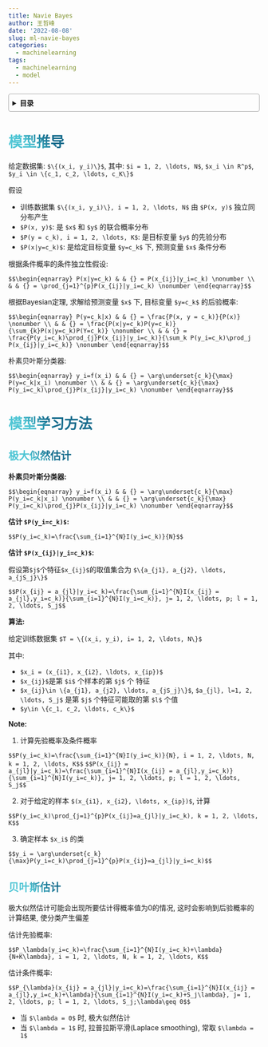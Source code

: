 ```yaml
---
title: Navie Bayes
author: 王哲峰
date: '2022-08-08'
slug: ml-navie-bayes
categories:
  - machinelearning
tags:
  - machinelearning
  - model
---
```


<style>
h1 {
    background-color: #2B90B6;
    background-image: linear-gradient(45deg, #4EC5D4 10%, #146b8c 20%);
    background-size: 100%;
    -webkit-background-clip: text;
    -moz-background-clip: text;
    -webkit-text-fill-color: transparent;
    -moz-text-fill-color: transparent;
}
h2 {
    background-color: #2B90B6;
    background-image: linear-gradient(45deg, #4EC5D4 10%, #146b8c 20%);
    background-size: 100%;
    -webkit-background-clip: text;
    -moz-background-clip: text;
    -webkit-text-fill-color: transparent;
    -moz-text-fill-color: transparent;
}
h3 {
    background-color: #2B90B6;
    background-image: linear-gradient(45deg, #4EC5D4 10%, #146b8c 20%);
    background-size: 100%;
    -webkit-background-clip: text;
    -moz-background-clip: text;
    -webkit-text-fill-color: transparent;
    -moz-text-fill-color: transparent;
}
details {
    border: 1px solid #aaa;
    border-radius: 4px;
    padding: .5em .5em 0;
}
summary {
    font-weight: bold;
    margin: -.5em -.5em 0;
    padding: .5em;
}
details[open] {
    padding: .5em;
}
details[open] summary {
    border-bottom: 1px solid #aaa;
    margin-bottom: .5em;
}
img {
    pointer-events: none;
}
</style>

<details><summary>目录</summary><p>

- [模型推导](#模型推导)
- [模型学习方法](#模型学习方法)
  - [极大似然估计](#极大似然估计)
  - [贝叶斯估计](#贝叶斯估计)
</p></details><p></p>


# 模型推导

给定数据集: `$\{(x_i, y_i)\}$`, 其中: `$i = 1, 2, \ldots, N$`, `$x_i \in R^p$`, `$y_i \in \{c_1, c_2, \ldots, c_K\}$`

假设

- 训练数据集 `$\{(x_i, y_i)\}, i = 1, 2, \ldots, N$` 由 `$P(x, y)$` 独立同分布产生
- `$P(x, y)$`:  是 `$x$` 和 `$y$` 的联合概率分布
- `$P(y = c_k), i = 1, 2, \ldots, K$`: 是目标变量 `$y$` 的先验分布
- `$P(x|y=c_k)$`: 是给定目标变量 `$y=c_k$` 下, 预测变量 `$x$` 条件分布

根据条件概率的条件独立性假设: 

`$$\begin{eqnarray}
   P(x|y=c_k) & & {} = P(x_{ij}|y_i=c_k) \nonumber \\
   		   & & {} = \prod_{j=1}^{p}P(x_{ij}|y_i=c_k) \nonumber
   \end{eqnarray}$$`

根据Bayesian定理, 求解给预测变量 `$x$` 下, 目标变量 `$y=c_k$` 的后验概率: 

`$$\begin{eqnarray}
   P(y=c_k|x) & & {} = \frac{P(x, y = c_k)}{P(x)} \nonumber \\
   		   & & {} = \frac{P(x|y=c_k)P(y=c_k)}{\sum_{k}P(x|y=c_k)P(Y=c_k)} \nonumber \\
   		   & & {} = \frac{P(y_i=c_k)\prod_{j}P(x_{ij}|y_i=c_k)}{\sum_k P(y_i=c_k)\prod_j P(x_{ij}|y_i=c_k)} \nonumber
   \end{eqnarray}$$`

朴素贝叶斯分类器: 

`$$\begin{eqnarray}
   y_i=f(x_i) & & {} = \arg\underset{c_k}{\max} P(y=c_k|x_i) \nonumber \\
   	       & & {} = \arg\underset{c_k}{\max} P(y_i=c_k)\prod_{j}P(x_{ij}|y_i=c_k) \nonumber
   \end{eqnarray}$$`

# 模型学习方法

## 极大似然估计

**朴素贝叶斯分类器:**

`$$\begin{eqnarray}
   y_i=f(x_i) & & {} = \arg\underset{c_k}{\max} P(y_i=c_k|x_i) \nonumber \\
   	       & & {} = \arg\underset{c_k}{\max} P(y_i=c_k)\prod_{j}P(x_{ij}|y_i=c_k) \nonumber
   \end{eqnarray}$$`

**估计 `$P(y_i=c_k)$`:**

`$$P(y_i=c_k)=\frac{\sum_{i=1}^{N}I(y_i=c_k)}{N}$$`

**估计 `$P(x_{ij}|y_i=c_k)$`:**

假设第`$j$`个特征`$x_{ij}$`的取值集合为 `$\{a_{j1}, a_{j2}, \ldots, a_{jS_j}\}$`

`$$P(x_{ij} = a_{jl}|y_i=c_k)=\frac{\sum_{i=1}^{N}I(x_{ij} = a_{jl},y_i=c_k)}{\sum_{i=1}^{N}I(y_i=c_k)}, j= 1, 2, \ldots, p; l = 1, 2, \ldots, S_j$$`

**算法:**

给定训练数据集 `$T = \{(x_i, y_i), i= 1, 2, \ldots, N\}$`

其中: 

- `$x_i = (x_{i1}, x_{i2}, \ldots, x_{ip})$`
- `$x_{ij}$`是第 `$i$` 个样本的第 `$j$` 个 特征
- `$x_{ij}\in \{a_{j1}, a_{j2}, \ldots, a_{jS_j}\}$`, `$a_{jl}, l=1, 2, \ldots, S_j$` 是第 `$j$` 个特征可能取的第 `$l$` 个值
- `$y\in \{c_1, c_2, \ldots, c_k\}$`

**Note:**

1. 计算先验概率及条件概率

`$$P(y_i=c_k)=\frac{\sum_{i=1}^{N}I(y_i=c_k)}{N}, i = 1, 2, \ldots, N, k = 1, 2, \ldots, K$$`
`$$P(x_{ij} = a_{jl}|y_i=c_k)=\frac{\sum_{i=1}^{N}I(x_{ij} = a_{jl},y_i=c_k)}{\sum_{i=1}^{N}I(y_i=c_k)}, j= 1, 2, \ldots, p; l = 1, 2, \ldots, S_j$$`

2. 对于给定的样本 `$(x_{i1}, x_{i2}, \ldots, x_{ip})$`, 计算 

`$$P(y_i=c_k)\prod_{j=1}^{p}P(x_{ij}=a_{jl}|y_i=c_k), k = 1, 2, \ldots, K$$`

3. 确定样本 `$x_i$` 的类 

`$$y_i = \arg\underset{c_k}{\max}P(y_i=c_k)\prod_{j=1}^{p}P(x_{ij}=a_{jl}|y_i=c_k)$$`



## 贝叶斯估计

极大似然估计可能会出现所要估计得概率值为0的情况, 这时会影响到后验概率的计算结果, 使分类产生偏差

估计先验概率: 

`$$P_\lambda(y_i=c_k)=\frac{\sum_{i=1}^{N}I(y_i=c_k)+\lambda}{N+K\lambda}, i = 1, 2, \ldots, N, k = 1, 2, \ldots, K$$`

估计条件概率: 

`$$P_{\lambda}(x_{ij} = a_{jl}|y_i=c_k)=\frac{\sum_{i=1}^{N}I(x_{ij} = a_{jl},y_i=c_k)+\lambda}{\sum_{i=1}^{N}I(y_i=c_k)+S_j\lambda}, j= 1, 2, \ldots, p; l = 1, 2, \ldots, S_j;\lambda\geq 0$$`

- 当 `$\lambda = 0$` 时, 极大似然估计
- 当 `$\lambda = 1$` 时, 拉普拉斯平滑(Laplace smoothing), 常取 `$\lambda = 1$`

